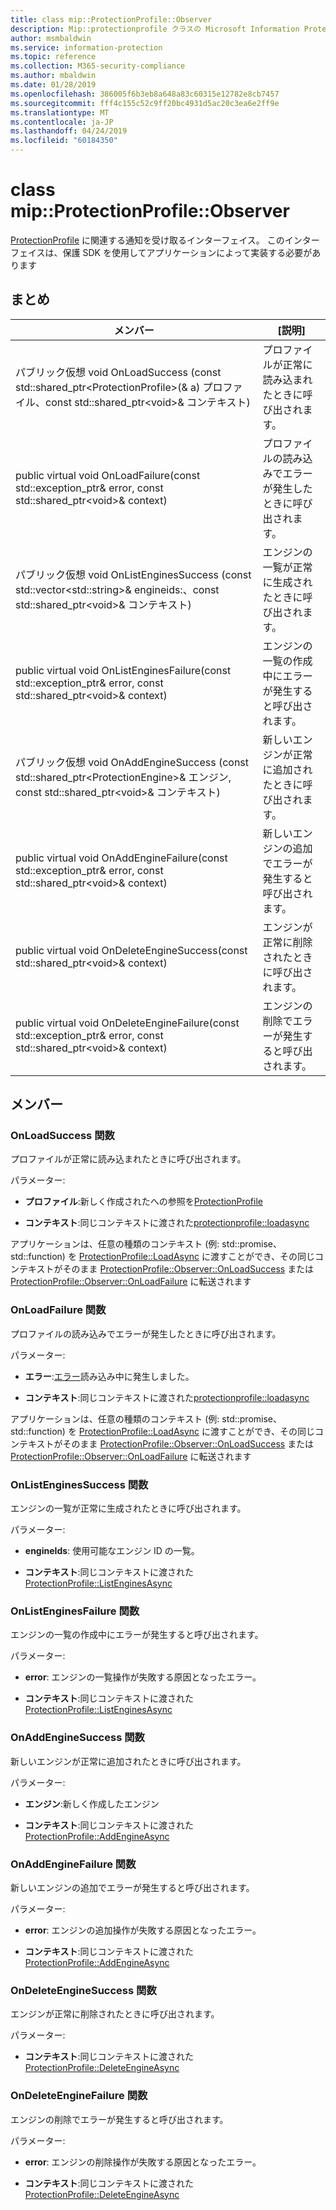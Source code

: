 ```yaml
---
title: class mip::ProtectionProfile::Observer
description: Mip::protectionprofile クラスの Microsoft Information Protection (MIP) SDK について説明します。
author: msmbaldwin
ms.service: information-protection
ms.topic: reference
ms.collection: M365-security-compliance
ms.author: mbaldwin
ms.date: 01/28/2019
ms.openlocfilehash: 386005f6b3eb8a648a83c60315e12782e8cb7457
ms.sourcegitcommit: fff4c155c52c9ff20bc4931d5ac20c3ea6e2ff9e
ms.translationtype: MT
ms.contentlocale: ja-JP
ms.lasthandoff: 04/24/2019
ms.locfileid: "60184350"
---
```

# <a name="class-mipprotectionprofileobserver"></a>class mip::ProtectionProfile::Observer 
[ProtectionProfile](class_mip_protectionprofile.md) に関連する通知を受け取るインターフェイス。
このインターフェイスは、保護 SDK を使用してアプリケーションによって実装する必要があります
  
## <a name="summary"></a>まとめ
 メンバー                        | [説明]                                
--------------------------------|---------------------------------------------
パブリック仮想 void OnLoadSuccess (const std::shared_ptr\<ProtectionProfile\>(& a) プロファイル、const std::shared_ptr\<void\>& コンテキスト)  |  プロファイルが正常に読み込まれたときに呼び出されます。
public virtual void OnLoadFailure(const std::exception_ptr& error, const std::shared_ptr\<void\>& context)  |  プロファイルの読み込みでエラーが発生したときに呼び出されます。
パブリック仮想 void OnListEnginesSuccess (const std::vector\<std::string\>& engineids:、const std::shared_ptr\<void\>& コンテキスト)  |  エンジンの一覧が正常に生成されたときに呼び出されます。
public virtual void OnListEnginesFailure(const std::exception_ptr& error, const std::shared_ptr\<void\>& context)  |  エンジンの一覧の作成中にエラーが発生すると呼び出されます。
パブリック仮想 void OnAddEngineSuccess (const std::shared_ptr\<ProtectionEngine\>& エンジン, const std::shared_ptr\<void\>& コンテキスト)  |  新しいエンジンが正常に追加されたときに呼び出されます。
public virtual void OnAddEngineFailure(const std::exception_ptr& error, const std::shared_ptr\<void\>& context)  |  新しいエンジンの追加でエラーが発生すると呼び出されます。
public virtual void OnDeleteEngineSuccess(const std::shared_ptr\<void\>& context)  |  エンジンが正常に削除されたときに呼び出されます。
public virtual void OnDeleteEngineFailure(const std::exception_ptr& error, const std::shared_ptr\<void\>& context)  |  エンジンの削除でエラーが発生すると呼び出されます。
  
## <a name="members"></a>メンバー
  
### <a name="onloadsuccess-function"></a>OnLoadSuccess 関数
プロファイルが正常に読み込まれたときに呼び出されます。

パラメーター:  
* **プロファイル**:新しく作成されたへの参照を[ProtectionProfile](class_mip_protectionprofile.md)


* **コンテキスト**:同じコンテキストに渡された[protectionprofile::loadasync](class_mip_protectionprofile.md#addengineasync-function)


アプリケーションは、任意の種類のコンテキスト (例: std::promise、std::function) を [ProtectionProfile::LoadAsync](class_mip_protectionprofile.md#addengineasync-function) に渡すことができ、その同じコンテキストがそのまま [ProtectionProfile::Observer::OnLoadSuccess](class_mip_protectionprofile_observer.md#onloadsuccess-function) または [ProtectionProfile::Observer::OnLoadFailure](class_mip_protectionprofile_observer.md#onloadfailure-function) に転送されます
  
### <a name="onloadfailure-function"></a>OnLoadFailure 関数
プロファイルの読み込みでエラーが発生したときに呼び出されます。

パラメーター:  
* **エラー**:[エラー](class_mip_error.md)読み込み中に発生しました。 


* **コンテキスト**:同じコンテキストに渡された[protectionprofile::loadasync](class_mip_protectionprofile.md#addengineasync-function)


アプリケーションは、任意の種類のコンテキスト (例: std::promise、std::function) を [ProtectionProfile::LoadAsync](class_mip_protectionprofile.md#addengineasync-function) に渡すことができ、その同じコンテキストがそのまま [ProtectionProfile::Observer::OnLoadSuccess](class_mip_protectionprofile_observer.md#onloadsuccess-function) または [ProtectionProfile::Observer::OnLoadFailure](class_mip_protectionprofile_observer.md#onloadfailure-function) に転送されます
  
### <a name="onlistenginessuccess-function"></a>OnListEnginesSuccess 関数
エンジンの一覧が正常に生成されたときに呼び出されます。

パラメーター:  
* **engineIds**: 使用可能なエンジン ID の一覧。 


* **コンテキスト**:同じコンテキストに渡された[ProtectionProfile::ListEnginesAsync](class_mip_protectionprofile.md#listenginesasync-function)


  
### <a name="onlistenginesfailure-function"></a>OnListEnginesFailure 関数
エンジンの一覧の作成中にエラーが発生すると呼び出されます。

パラメーター:  
* **error**: エンジンの一覧操作が失敗する原因となったエラー。 


* **コンテキスト**:同じコンテキストに渡された[ProtectionProfile::ListEnginesAsync](class_mip_protectionprofile.md#listenginesasync-function)


  
### <a name="onaddenginesuccess-function"></a>OnAddEngineSuccess 関数
新しいエンジンが正常に追加されたときに呼び出されます。

パラメーター:  
* **エンジン**:新しく作成したエンジン 


* **コンテキスト**:同じコンテキストに渡された[ProtectionProfile::AddEngineAsync](class_mip_protectionprofile.md#addengineasync-function)


  
### <a name="onaddenginefailure-function"></a>OnAddEngineFailure 関数
新しいエンジンの追加でエラーが発生すると呼び出されます。

パラメーター:  
* **error**: エンジンの追加操作が失敗する原因となったエラー。 


* **コンテキスト**:同じコンテキストに渡された[ProtectionProfile::AddEngineAsync](class_mip_protectionprofile.md#addengineasync-function)


  
### <a name="ondeleteenginesuccess-function"></a>OnDeleteEngineSuccess 関数
エンジンが正常に削除されたときに呼び出されます。

パラメーター:  
* **コンテキスト**:同じコンテキストに渡された[ProtectionProfile::DeleteEngineAsync](class_mip_protectionprofile.md#deleteengineasync-function)


  
### <a name="ondeleteenginefailure-function"></a>OnDeleteEngineFailure 関数
エンジンの削除でエラーが発生すると呼び出されます。

パラメーター:  
* **error**: エンジンの削除操作が失敗する原因となったエラー。 


* **コンテキスト**:同じコンテキストに渡された[ProtectionProfile::DeleteEngineAsync](class_mip_protectionprofile.md#deleteengineasync-function)

